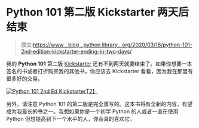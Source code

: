 # Python 101 第二版 Kickstarter 两天后结束

> 原文:[https://www . blog . python library . org/2020/03/16/python-101-2nd-edition-kickstarter-ending-in-two-days/](https://www.blog.pythonlibrary.org/2020/03/16/python-101-2nd-edition-kickstarter-ending-in-two-days/)

我的 **Python 101** 第二版 [Kickstarter](https://www.kickstarter.com/projects/driscollis/python-101-2nd-edition/) 还有不到两天就要结束了。如果你想要一本签名的书或者打折购买我的其他书，你应该去 Kickstarter 看看，因为我在那里有很多好的交易。

[![Python 101 2nd Ed Kickstarter](../Images/6c7c3db9e6ddf8196c67ed47f1a9ee3f.png)T2】](https://www.kickstarter.com/projects/driscollis/python-101-2nd-edition/)

另外，请注意 Python 101 的第二版是完全重写的。这本书将有全新的内容，有望成为我最长的书之一。我想如果你是一个初学 Python 的人或者一直在使用 Python 但想提高到下一个水平的人，你会真的喜欢它。